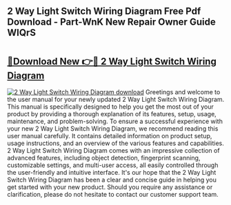 ## 2 Way Light Switch Wiring Diagram Free Pdf Download - Part-WnK New Repair Owner Guide WIQrS

# <h2><a href="http://dfqffa.blite.top/?on=2+Way+Light+Switch+Wiring+Diagram">🔗Download New 👉🔴 2 Way Light Switch Wiring Diagram</a></h2>

[![2 Way Light Switch Wiring Diagram download](https://i.imgur.com/lujVjoI.png)](http://dfqffa.blite.top/?on=2+Way+Light+Switch+Wiring+Diagram)
Greetings and welcome to the user manual for your newly updated 2 Way Light Switch Wiring Diagram. This manual is specifically designed to help you get the most out of your product by providing a thorough explanation of its features, setup, usage, maintenance, and problem-solving. To ensure a successful experience with your new 2 Way Light Switch Wiring Diagram, we recommend reading this user manual carefully. It contains detailed information on product setup, usage instructions, and an overview of the various features and capabilities. 2 Way Light Switch Wiring Diagram comes with an impressive collection of advanced features, including object detection, fingerprint scanning, customizable settings, and multi-user access, all easily controlled through the user-friendly and intuitive interface. It's our hope that the 2 Way Light Switch Wiring Diagram has been a clear and concise guide in helping you get started with your new product. Should you require any assistance or clarification, please do not hesitate to contact our customer support team.
